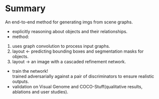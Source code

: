 
# Summary
An end-to-end method for generating imgs from scene graphs.  
* explicitly reasoning about objects and their relationships.  
* method:  
1. uses graph convolution to process input graphs.  
2. layout <- predicting bounding boxes and segmentation masks for objects.  
3. layout -> an image with a cascaded refinement network.  
  
* train the network!  
trained adversarially against a pair of discriminators to ensure realistic outputs.  
* validation
on Visual Genome and COCO-Stuff(qualitative results, ablations and user studies).  
